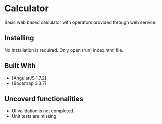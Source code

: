 # Calculator

Basic web based calculator with operators provided through web service.

## Installing

No Installation is required.
Only open (run) index.html file.

## Built With

* [AngularJS 1.7.2]
* [Bootstrap 3.3.7]

## Uncoverd functionalities

* UI validation is not completed. 
* Unit tests are missing

